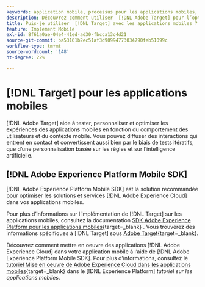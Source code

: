 ```yaml
---
keywords: application mobile, processus pour les applications mobiles, cibler une application mobile, emplacements cibles des applications mobiles, mesures de succès des applications mobiles
description: Découvrez comment utiliser  [!DNL Adobe Target] pour l’optimisation et la personnalisation des applications mobiles, avec des tests itératifs et une personnalisation basée sur des règles et optimisée par l’IA.
title: Puis-je utiliser  [!DNL Target] avec les applications mobiles ?
feature: Implement Mobile
exl-id: 8f61a0ae-04e4-41ed-ad30-fbcca13c4d21
source-git-commit: ba53161b2ec51af3d90994773034790feb51099c
workflow-type: tm+mt
source-wordcount: '148'
ht-degree: 22%

---
```


# [!DNL Target] pour les applications mobiles

[!DNL Adobe Target] aide à tester, personnaliser et optimiser les expériences des applications mobiles en fonction du comportement des utilisateurs et du contexte mobile. Vous pouvez diffuser des interactions qui entrent en contact et convertissent aussi bien par le biais de tests itératifs, que d’une personnalisation basée sur les règles et sur l’intelligence artificielle.

## [!DNL Adobe Experience Platform Mobile SDK]

[!DNL Adobe Experience Platform Mobile SDK] est la solution recommandée pour optimiser les solutions et services [!DNL Adobe Experience Cloud] dans vos applications mobiles.

Pour plus d’informations sur l’implémentation de [!DNL Target] sur les applications mobiles, consultez la documentation [SDK Adobe Experience Platform pour les applications mobiles](https://developer.adobe.com/client-sdks/documentation/){target=_blank} . Vous trouverez des informations spécifiques à [!DNL Target] sous [Adobe Target](https://developer.adobe.com/client-sdks/documentation/adobe-target/){target=_blank}.

Découvrez comment mettre en oeuvre des applications [!DNL Adobe Experience Cloud] dans votre application mobile à l’aide de [!DNL Adobe Experience Platform Mobile SDK]. Pour plus d’informations, consultez le [tutoriel Mise en oeuvre de Adobe Experience Cloud dans les applications mobiles](https://experienceleague.adobe.com/docs/platform-learn/implement-mobile-sdk/overview.html?lang=fr){target=_blank} dans le [!DNL Experience Platform] *tutoriel sur les applications mobiles*.
